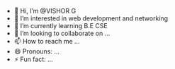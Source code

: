 - 👋 Hi, I’m @VISHOR G
- 👀 I’m interested in web development and networking
- 🌱 I’m currently learning B.E CSE
- 💞️ I’m looking to collaborate on ...
- 📫 How to reach me ...
- 😄 Pronouns: ...
- ⚡ Fun fact: ...

<!---
Vishorkathir/Vishorkathir is a ✨ special ✨ repository because its `README.md` (this file) appears on your GitHub profile.
You can click the Preview link to take a look at your changes.
--->
